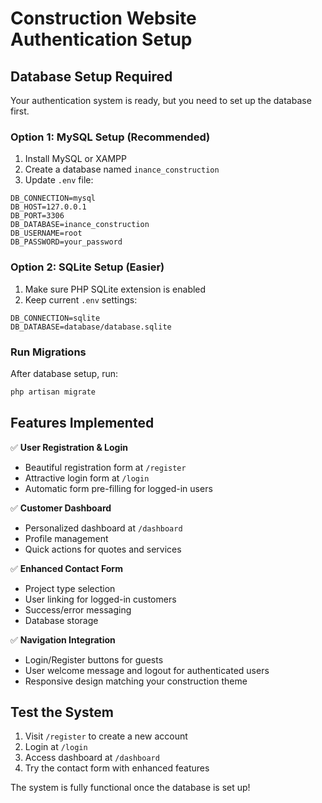 # Construction Website Authentication Setup

## Database Setup Required

Your authentication system is ready, but you need to set up the database first.

### Option 1: MySQL Setup (Recommended)
1. Install MySQL or XAMPP
2. Create a database named `inance_construction`
3. Update `.env` file:
```
DB_CONNECTION=mysql
DB_HOST=127.0.0.1
DB_PORT=3306
DB_DATABASE=inance_construction
DB_USERNAME=root
DB_PASSWORD=your_password
```

### Option 2: SQLite Setup (Easier)
1. Make sure PHP SQLite extension is enabled
2. Keep current `.env` settings:
```
DB_CONNECTION=sqlite
DB_DATABASE=database/database.sqlite
```

### Run Migrations
After database setup, run:
```bash
php artisan migrate
```

## Features Implemented

✅ **User Registration & Login**
- Beautiful registration form at `/register`
- Attractive login form at `/login`
- Automatic form pre-filling for logged-in users

✅ **Customer Dashboard**
- Personalized dashboard at `/dashboard`
- Profile management
- Quick actions for quotes and services

✅ **Enhanced Contact Form**
- Project type selection
- User linking for logged-in customers
- Success/error messaging
- Database storage

✅ **Navigation Integration**
- Login/Register buttons for guests
- User welcome message and logout for authenticated users
- Responsive design matching your construction theme

## Test the System

1. Visit `/register` to create a new account
2. Login at `/login`
3. Access dashboard at `/dashboard`
4. Try the contact form with enhanced features

The system is fully functional once the database is set up!